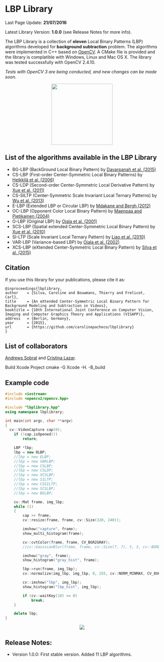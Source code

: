 # LBP Library

Last Page Update: **21/07/2016**

Latest Library Version: **1.0.0** (see Release Notes for more info).


The LBP Library is a collection of **eleven** Local Binary Patterns (LBP) algorithms developed for **background subtraction** problem. The algorithms were implemented in C++ based on [OpenCV](http://www.opencv.org/). A CMake file is provided and the library is complatible with Windows, Linux and Mac OS X. The library was tested successfully with OpenCV 2.4.10.

*Tests with OpenCV 3 are being conducted, and new changes can be made soon.*

<p align="center"><img src="https://raw.githubusercontent.com/carolinepacheco/lbplibrary/master/docs/screen0.png" border="0" height="200"/></p>

List of the algorithms available in the LBP Library
---------------------------------------------------
* BG-LBP (BackGround Local Binary Pattern) by [Davarpanah et al. (2015)](http://link.springer.com/article/10.1007/s11042-015-2588-3)
* CS-LBP (First-order Center-Symmetric Local Binary Patterns) by [Heikkilä et al. (2006)](http://link.springer.com/chapter/10.1007%2F11949619_6)
* CS-LDP (Second-order Center-Symmetric Local Derivative Pattern) by [Xue et al. (2011)](http://ieeexplore.ieee.org/xpl/articleDetails.jsp?arnumber=6011859)
* CS-SILTP (Center-Symmetric Scale Invariant Local Ternary Patterns) by [Wu et al. (2013)](http://link.springer.com/article/10.1007/s11760-013-0576-5)
* E-LBP (Extended LBP or Circular LBP) by [Mdakane and Bergh (2012)](http://researchspace.csir.co.za/dspace/handle/10204/6491)
* OC-LBP (Opponent Color Local Binary Pattern) by [Maenpaa and Pietikainen (2004)](http://www.sciencedirect.com/science/article/pii/S0031320303004321)
* O-LBP (Original LBP) by [Ojala et al. (2001)](http://dl.acm.org/citation.cfm?id=685274)
* SCS-LBP (Spatial extended Center-Symmetric Local Binary Pattern) by [Xue et al. (2010)](http://ieeexplore.ieee.org/xpl/articleDetails.jsp?arnumber=5582601)
* SI-LTP (Scale Invariant Local Ternary Pattern) by [Liao et al. (2010)](http://ieeexplore.ieee.org/xpl/articleDetails.jsp?arnumber=5539817)
* VAR-LBP (Variance-based LBP) by [Ojala et al. (2002)](http://ieeexplore.ieee.org/xpl/articleDetails.jsp?arnumber=1017623)
* XCS-LBP (eXtended Center-Symmetric Local Binary Pattern) by [Silva et al. (2015)](http://www.scitepress.org/DigitalLibrary/PublicationsDetail.aspx?ID=hLjaizF3mfI=)

Citation
--------
If you use this library for your publications, please cite it as:
```
@inproceedings{lbplibrary,
author    = {Silva, Caroline and Bouwmans, Thierry and Frelicot, Carl},
title     = {An eXtended Center-Symmetric Local Binary Pattern for Background Modeling and Subtraction in Videos},
booktitle = {10th International Joint Conference on Computer Vision, Imaging and Computer Graphics Theory and Applications (VISAPP)},
address   = {Berlin, Germany},
year      = {2015},
url       = {https://github.com/carolinepacheco/lbplibrary}
}
```

List of collaborators
---------------------
[Andrews Sobral](https://github.com/andrewssobral) and [Cristina Lazar](https://plus.google.com/105844506452223448788).


Build Xcode Project
cmake -G Xcode -H. -B_build


Example code
------------
```C++
#include <iostream>
#include <opencv2/opencv.hpp>

#include "lbplibrary.hpp"
using namespace lbplibrary;

int main(int argc, char **argv)
{
  cv::VideoCapture cap(0);
	if (!cap.isOpened())
		return;

	LBP *lbp;
	lbp = new OLBP;
	//lbp = new ELBP;
	//lbp = new VARLBP;
	//lbp = new CSLBP;
	//lbp = new CSLDP;
	//lbp = new XCSLBP;
	//lbp = new SILTP;
	//lbp = new CSSILTP;
	//lbp = new SCSLBP;
	//lbp = new BGLBP;

	cv::Mat frame, img_lbp;
	while (1)
	{
		cap >> frame;
		cv::resize(frame, frame, cv::Size(320, 240));

		imshow("capture", frame);
		show_multi_histogram(frame);

		cv::cvtColor(frame, frame, CV_BGR2GRAY);
		//cv::GaussianBlur(frame, frame, cv::Size(7, 7), 5, 3, cv::BORDER_CONSTANT);

		imshow("gray", frame);
		show_histogram("gray_hist", frame);

		lbp->run(frame, img_lbp);
		cv::normalize(img_lbp, img_lbp, 0, 255, cv::NORM_MINMAX, CV_8UC1);

		cv::imshow("lbp", img_lbp);
		show_histogram("lbp_hist", img_lbp);

		if (cv::waitKey(10) >= 0)
			break;
	}

	delete lbp;
}
```

<p align="center"><img src="https://raw.githubusercontent.com/carolinepacheco/lbplibrary/master/docs/screen2.png" border="0"/></p>

Release Notes:
--------------
* Version 1.0.0:
First stable version. Added 11 LBP algorithms.